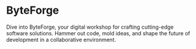 # ByteForge
Dive into ByteForge, your digital workshop for crafting cutting-edge software solutions. Hammer out code, mold ideas, and shape the future of development in a collaborative environment.
